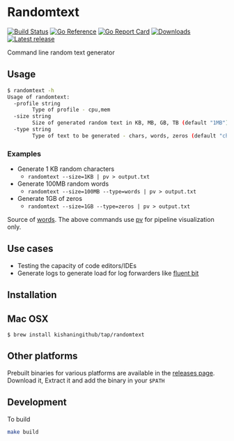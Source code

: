 # Randomtext

[![Build Status](https://github.com/kishaningithub/kafka-perf/actions/workflows/build.yml/badge.svg)](https://github.com/kishaningithub/randomtext/actions/workflows/build.yml)
[![Go Reference](https://pkg.go.dev/badge/github.com/kishaningithub/randomtext.svg)](https://pkg.go.dev/github.com/kishaningithub/randomtext)
[![Go Report Card](https://goreportcard.com/badge/github.com/kishaningithub/randomtext)](https://goreportcard.com/report/github.com/kishaningithub/randomtext)
[![Downloads](https://img.shields.io/github/downloads/kishaningithub/randomtext/latest/total.svg)](https://github.com/kishaningithub/randomtext/releases)
[![Latest release](https://img.shields.io/github/release/kishaningithub/randomtext.svg)](https://github.com/kishaningithub/randomtext/releases)

Command line random text generator

## Usage

```bash
$ randomtext -h
Usage of randomtext:
  -profile string
    	Type of profile - cpu,mem
  -size string
    	Size of generated random text in KB, MB, GB, TB (default "1MB")
  -type string
    	Type of text to be generated - chars, words, zeros (default "chars")
```

### Examples

- Generate 1 KB random characters
  - `randomtext --size=1KB | pv > output.txt`
- Generate 100MB random words
  - `randomtext --size=100MB --type=words | pv > output.txt`
- Generate 1GB of zeros
  - `randomtext --size=1GB --type=zeros | pv > output.txt`

Source of [words](https://github.com/dwyl/english-words). The above commands use [pv](https://www.ivarch.com/programs/pv.shtml) for pipeline visualization only.

## Use cases

- Testing the capacity of code editors/IDEs
- Generate logs to generate load for log forwarders like [fluent bit](https://github.com/fluent/fluent-bit)

## Installation

## Mac OSX

```shell
$ brew install kishaningithub/tap/randomtext
```

## Other platforms

Prebuilt binaries for various platforms are available in the [releases page](https://github.com/kishaningithub/randomtext/releases).
Download it, Extract it and add the binary in your `$PATH`

## Development

To build

```bash
make build
```